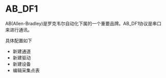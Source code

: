 # AB_DF1

AB(Allen-Bradley)是罗克韦尔自动化下属的一个重要品牌。AB_DF1协议是串口来进行通讯。

具体配置如下

- 新建通道
- 新建驱动
- 新建设备
- 编辑采集点表

  